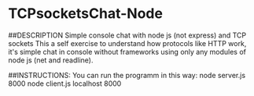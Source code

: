 # TCPsocketsChat-Node
##DESCRIPTION
Simple console chat with node js (not express) and TCP sockets
This a self exercise to understand how protocols like HTTP work, it's simple chat in console without frameworks using only any modules of node js (net and readline).

##INSTRUCTIONS:
You can run the programm in this way:
node server.js 8000
node client.js localhost 8000
